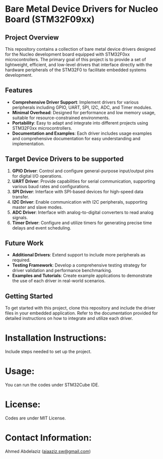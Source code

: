 # Bare Metal Device Drivers for Nucleo Board (STM32F09xx)

## Project Overview

This repository contains a collection of bare metal device drivers designed for the Nucleo development board equipped with STM32F0xx microcontrollers. The primary goal of this project is to provide a set of lightweight, efficient, and low-level drivers that interface directly with the hardware peripherals of the STM32F0 to facilitate embedded systems development.

## Features

- **Comprehensive Driver Support**: Implement drivers for various peripherals including GPIO, UART, SPI, I2C, ADC, and Timer modules.
- **Minimal Overhead**: Designed for performance and low memory usage, suitable for resource-constrained environments.
- **Portability**: Easy to adapt and integrate into different projects using STM32F0xx microcontrollers.
- **Documentation and Examples**: Each driver includes usage examples and comprehensive documentation for easy understanding and implementation.

## Target Device Drivers to be supported

1. **GPIO Driver**: Control and configure general-purpose input/output pins for digital I/O operations.
2. **UART Driver**: Provide capabilities for serial communication, supporting various baud rates and configurations.
3. **SPI Driver**: Interface with SPI-based devices for high-speed data transfer.
4. **I2C Driver**: Enable communication with I2C peripherals, supporting master and slave modes.
5. **ADC Driver**: Interface with analog-to-digital converters to read analog signals.
6. **Timer Driver**: Configure and utilize timers for generating precise time delays and event scheduling.

## Future Work

- **Additional Drivers**: Extend support to include more peripherals as required.
- **Testing Framework**: Develop a comprehensive testing strategy for driver validation and performance benchmarking.
- **Examples and Tutorials**: Create example applications to demonstrate the use of each driver in real-world scenarios.

## Getting Started

To get started with this project, clone this repository and include the driver files in your embedded application. Refer to the documentation provided for detailed instructions on how to integrate and utilize each driver.

# Installation Instructions: 
Include steps needed to set up the project.

# Usage: 
You can run the codes under STM32Cube IDE.

# License:
Codes are under MIT License.

# Contact Information: 
Ahmed Abdelaziz (aiaaziz.sw@gmail.com)
